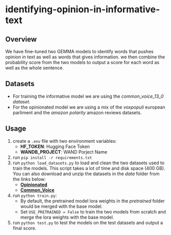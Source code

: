 # identifying-opinion-in-informative-text

## Overview

We have fine-tuned two GEMMA models to identify words that pushes opinion in text as well as words that gives information. we then combine the probability score from the two models to output a score for each word as well as the whole sentence.

## Datasets

- For training the informative model we are using the *common_voice_13_0 dataset*.
- For the opinionated model we are using a mix of the *voxpopuli* european parliment and the *amazon polarity* amazon reviews datasets.

## Usage
1. create a ```.env``` file with two environment variables:
    - **HF_TOKEN**: Hugging Face Token
    - **WANDB_PROJECT**: WAND Porject Name 
2. run ```pip install -r requirements.txt```
3. run ```python load_datasets.py``` to load and clean the two datasets used to train the models. This script takes a lot of time and disk space (400 GB). You can also download and unzip the datasets in the *data* folder from the links below:
    - [**Opinionated**](https://drive.google.com/file/d/1xXU8bQM1Gyuo1sS2x0vlDbDY_2KmLpey/view?usp=sharing)
    - [**Common_Voice**](https://drive.google.com/file/d/1Nl10f0YRvhbaBmu-JuATxNa9Ji5EL_MZ/view?usp=sharing)
4. run ```python train.py```:
   - By default, the pretrained model lora weights in the *pretrained* folder would be merged with the base model.
   - Set ```USE_PRETRAINED = False``` to train the two models from scratch and merge the lora weights with the base model. 
5. run ```python test.py``` to test the models on the test datasets and output a final score.